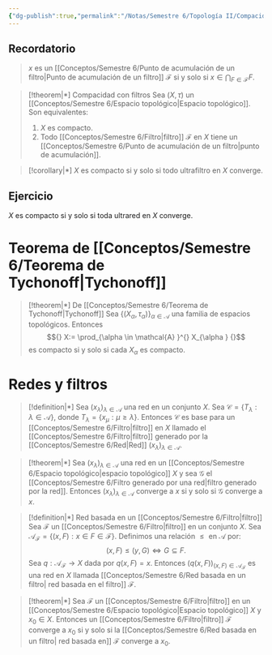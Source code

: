```yaml
---
{"dg-publish":true,"permalink":"/Notas/Semestre 6/Topología II/Compacidad y filtros/"}
---
```


## Recordatorio
> ${}x{}$ es un [[Conceptos/Semestre 6/Punto de acumulación de un filtro\|Punto de acumulación de un filtro]] ${}\mathcal{F}{}$ si y solo si ${}x \in \bigcap_{F \in \mathcal{F}}F{}$.

> [!theorem|*] Compacidad con filtros
> Sea ${}(X,\tau){}$ un [[Conceptos/Semestre 6/Espacio topológico\|Espacio topológico]]. Son equivalentes:
> 1. ${}X{}$ es compacto.
> 2. Todo [[Conceptos/Semestre 6/Filtro\|filtro]] ${}\mathcal{F}{}$ en ${}X{}$ tiene un [[Conceptos/Semestre 6/Punto de acumulación de un filtro\|punto de acumulación]].

> [!corollary|*]
> ${}X{}$ es compacto si y solo si todo ultrafiltro en ${}X{}$ converge.

## Ejercicio 
${}X{}$ es compacto si y solo si toda ultrared en ${}X{}$ converge.

# Teorema de [[Conceptos/Semestre 6/Teorema de Tychonoff\|Tychonoff]]

> [!theorem|*] De [[Conceptos/Semestre 6/Teorema de Tychonoff\|Tychonoff]]
> Sea ${}\left\{(X_{\alpha},\tau_{\alpha}) \right\}_{\alpha \in \mathcal{A}}{}$ una familia de espacios topológicos. Entonces 
> $${}  X:= \prod_{\alpha  \in  \mathcal{A} }^{} X_{\alpha }  {}$$
> es compacto si y solo si cada ${}X_{\alpha}{}$ es compacto.
> 

# Redes y filtros 

> [!definition|*]
> Sea ${}(x_{\lambda})_{\lambda \in \mathcal{A}}{}$ una red en un conjunto ${}X{}$. Sea ${}\mathcal{C}= \left\{T_{\lambda}: \lambda \in \mathcal{A} \right\}{}$, donde ${}T_{\lambda}= \left\{x_{\mu}: \mu\geq \lambda \right\}{}$. Entonces ${}\mathcal{C}{}$ es base para un [[Conceptos/Semestre 6/Filtro\|filtro]] en ${}X{}$ llamado el [[Conceptos/Semestre 6/Filtro\|filtro]] generado por la [[Conceptos/Semestre 6/Red\|Red]] ${}(x_{\lambda})_{\lambda \in \mathcal{A}}{}$.

> [!theorem|*]
> Sea ${}(x_{\lambda})_{\lambda \in \mathcal{A}}{}$ una red en un [[Conceptos/Semestre 6/Espacio topológico\|espacio topológico]] ${}X{}$ y sea ${}\mathcal{G}{}$ el [[Conceptos/Semestre 6/Filtro generado por una red\|filtro generado por la red]]. Entonces ${}(x_{\lambda})_{\lambda \in \mathcal{A}}{}$ converge a ${}x{}$ si y solo si ${}\mathcal{G}{}$ converge a ${}x{}$.
> 

> [!definition|*] Red basada en un [[Conceptos/Semestre 6/Filtro\|filtro]]
> Sea ${}\mathcal{F}{}$ un [[Conceptos/Semestre 6/Filtro\|filtro]] en un conjunto ${}X{}$. Sea ${}\mathcal{A}_{\mathcal{F}}= \left\{(x,F): x \in F \in \mathcal{F} \right\}{}$. Definimos una relación ${}\leq{}$ en ${}\mathcal{A}{}$ por:
> $${}  (x,F) \leq (y,G) \iff G \subseteq  F .{}$$
> Sea ${}q:\mathcal{A}_{\mathcal{F}}\to X{}$ dada por ${}q(x,F)=x{}$. Entonces ${}(q(x,F))_{(x,F) \in\mathcal{A}_{\mathcal{F}}}{}$ es una red en ${}X{}$ llamada [[Conceptos/Semestre 6/Red basada en un filtro\| red basada en el filtro]] ${}\mathcal{F}{}$.
> 

> [!theorem|*]
> Sea ${}\mathcal{F}{}$ un [[Conceptos/Semestre 6/Filtro\|filtro]] en un [[Conceptos/Semestre 6/Espacio topológico\|Espacio topológico]] ${}X{}$ y ${}x_{0} \in X{}$. Entonces un [[Conceptos/Semestre 6/Filtro\|filtro]] ${}\mathcal{F}{}$ converge a ${}x_{0}{}$ si y solo si la [[Conceptos/Semestre 6/Red basada en un filtro\| red basada en]] ${}\mathcal{F}{}$ converge a ${}x_{0}{}$.
> 
